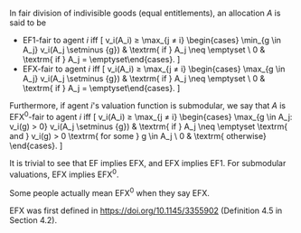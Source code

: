 In fair division of indivisible goods (equal entitlements), an allocation $A$ is said to be

* EF1-fair to agent $i$ iff
\[ v_i(A_i) ≥ \max_{j ≠ i} \begin{cases}
\min_{g \in A_j} v_i(A_j \setminus \{g\}) & \textrm{ if } A_j \neq \emptyset
\\ 0 & \textrm{ if } A_j = \emptyset\end{cases}. \]
* EFX-fair to agent $i$ iff
\[ v_i(A_i) ≥ \max_{j ≠ i} \begin{cases}
\max_{g \in A_j} v_i(A_j \setminus \{g\}) & \textrm{ if } A_j \neq \emptyset
\\ 0 & \textrm{ if } A_j = \emptyset\end{cases}. \]

Furthermore, if agent $i$'s valuation function is submodular, we say that
$A$ is EFX<sup>0</sup>-fair to agent $i$ iff
\[ v_i(A_i) ≥ \max_{j ≠ i} \begin{cases}
\max_{g \in A_j: v_i(g) > 0} v_i(A_j \setminus \{g\})
    & \textrm{ if } A_j \neq \emptyset \textrm{ and } v_i(g) > 0 \textrm{ for some } g \in A_j
\\ 0 & \textrm{ otherwise} \end{cases}. \]

It is trivial to see that EF implies EFX, and EFX implies EF1.
For submodular valuations, EFX implies EFX<sup>0</sup>.

Some people actually mean EFX<sup>0</sup> when they say EFX.

EFX was first defined in <https://doi.org/10.1145/3355902>
(Definition 4.5 in Section 4.2).
